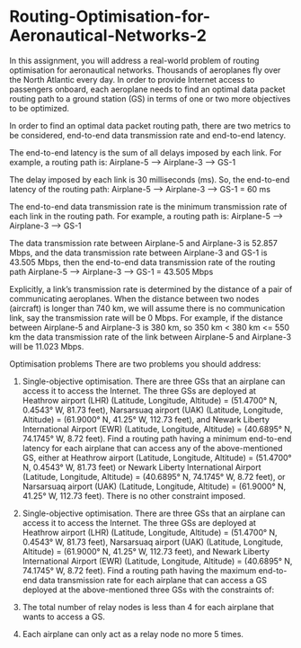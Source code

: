 # Routing-Optimisation-for-Aeronautical-Networks-2
In this assignment, you will address a real-world problem of routing optimisation for aeronautical networks. Thousands of aeroplanes fly over the North Atlantic every day. In order to provide Internet access to passengers onboard, each aeroplane needs to find an optimal data packet routing path to a ground station (GS) in terms of one or two more objectives to be optimized.


In order to find an optimal data packet routing path, there are two metrics to be considered, end-to-end data transmission
rate and end-to-end latency.

The end-to-end latency is the sum of all delays imposed by each link. For example, a routing path is: 
Airplane-5 --> Airplane-3 --> GS-1

The delay imposed by each link is 30 milliseconds (ms). So, the end-to-end latency of the routing path:
Airplane-5 --> Airplane-3 --> GS-1 = 60 ms

The end-to-end data transmission rate is the minimum transmission rate of each link in the routing path. For example, a
routing path is:
Airplane-5 --> Airplane-3 --> GS-1

The data transmission rate between Airplane-5 and Airplane-3 is 52.857 Mbps, and the data transmission rate between
Airplane-3 and GS-1 is 43.505 Mbps, then the end-to-end data transmission rate of the routing path
Airplane-5 --> Airplane-3 --> GS-1 = 43.505 Mbps

Explicitly, a link’s transmission rate is determined by the distance of a pair of communicating aeroplanes. When the distance between two nodes (aircraft) is longer than 740 km, we will assume there is no communication link, say the transmission rate will be 0 Mbps. For example, if the distance between Airplane-5 and
Airplane-3 is 380 km, so 350 km < 380 km <= 550 km the data transmission rate of the link between Airplane-5 and
Airplane-3 will be 11.023 Mbps.

Optimisation problems
There are two problems you should address:
1. Single-objective optimisation. There are three GSs that an airplane can access it to access the Internet. The
three GSs are deployed at Heathrow airport (LHR) (Latitude, Longitude, Altitude) = (51.4700° N, 0.4543° W, 81.73
feet), Narsarsuaq airport (UAK) (Latitude, Longitude, Altitude) = (61.9000° N, 41.25° W, 112.73 feet), and Newark
Liberty International Airport (EWR) (Latitude, Longitude, Altitude) = (40.6895° N, 74.1745° W, 8.72 feet). Find a
routing path having a minimum end-to-end latency for each airplane that can access any of the above-mentioned
GS, either at Heathrow airport (Latitude, Longitude, Altitude) = (51.4700° N, 0.4543° W, 81.73 feet) or Newark
Liberty International Airport (Latitude, Longitude, Altitude) = (40.6895° N, 74.1745° W, 8.72 feet), or Narsarsuaq
airport (UAK) (Latitude, Longitude, Altitude) = (61.9000° N, 41.25° W, 112.73 feet). There is no other constraint
imposed.
2. Single-objective optimisation. There are three GSs that an airplane can access it to access the Internet. The
three GSs are deployed at Heathrow airport (LHR) (Latitude, Longitude, Altitude) = (51.4700° N, 0.4543° W, 81.73
feet), Narsarsuaq airport (UAK) (Latitude, Longitude, Altitude) = (61.9000° N, 41.25° W, 112.73 feet), and Newark
Liberty International Airport (EWR) (Latitude, Longitude, Altitude) = (40.6895° N, 74.1745° W, 8.72 feet). Find a
routing path having the maximum end-to-end data transmission rate for each airplane that can access a GS
deployed at the above-mentioned three GSs with the constraints of:

1. The total number of relay nodes is less than 4 for each airplane that wants to access a GS.
2. Each airplane can only act as a relay node no more 5 times.
